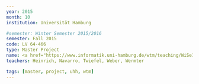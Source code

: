 ```yaml
---
year: 2015
month: 10
institution: Universität Hamburg

#semester: Winter Semester 2015/2016
semester: Fall 2015
code: LV 64-466
type: Master Project
name: <a href="https://www.informatik.uni-hamburg.de/wtm/teaching/WiSe15_HumanRobotInteraction_Pj.shtml" title="Details">Human-Robot Interaction</a>
teachers: Heinrich, Navarro, Twiefel, Weber, Wermter

tags: [master, project, uhh, wtm]
---
```

